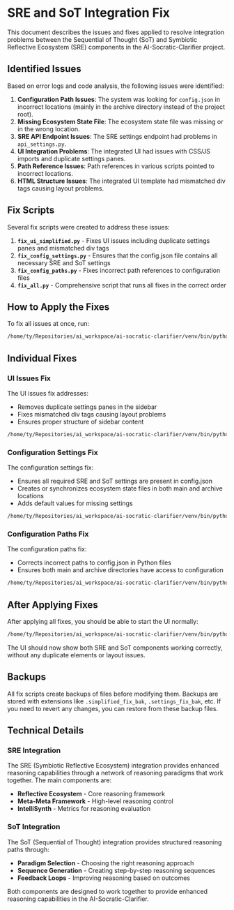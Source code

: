 # SRE and SoT Integration Fix

This document describes the issues and fixes applied to resolve integration problems between the Sequential of Thought (SoT) and Symbiotic Reflective Ecosystem (SRE) components in the AI-Socratic-Clarifier project.

## Identified Issues

Based on error logs and code analysis, the following issues were identified:

1. **Configuration Path Issues**: The system was looking for `config.json` in incorrect locations (mainly in the archive directory instead of the project root).
2. **Missing Ecosystem State File**: The ecosystem state file was missing or in the wrong location.
3. **SRE API Endpoint Issues**: The SRE settings endpoint had problems in `api_settings.py`.
4. **UI Integration Problems**: The integrated UI had issues with CSS/JS imports and duplicate settings panes.
5. **Path Reference Issues**: Path references in various scripts pointed to incorrect locations.
6. **HTML Structure Issues**: The integrated UI template had mismatched div tags causing layout problems.

## Fix Scripts

Several fix scripts were created to address these issues:

1. **`fix_ui_simplified.py`** - Fixes UI issues including duplicate settings panes and mismatched div tags
2. **`fix_config_settings.py`** - Ensures that the config.json file contains all necessary SRE and SoT settings
3. **`fix_config_paths.py`** - Fixes incorrect path references to configuration files
4. **`fix_all.py`** - Comprehensive script that runs all fixes in the correct order

## How to Apply the Fixes

To fix all issues at once, run:

```bash
/home/ty/Repositories/ai_workspace/ai-socratic-clarifier/venv/bin/python /home/ty/Repositories/ai_workspace/ai-socratic-clarifier/fix_all.py
```

## Individual Fixes

### UI Issues Fix

The UI issues fix addresses:
- Removes duplicate settings panes in the sidebar
- Fixes mismatched div tags causing layout problems
- Ensures proper structure of sidebar content

```bash
/home/ty/Repositories/ai_workspace/ai-socratic-clarifier/venv/bin/python /home/ty/Repositories/ai_workspace/ai-socratic-clarifier/fix_ui_simplified.py
```

### Configuration Settings Fix

The configuration settings fix:
- Ensures all required SRE and SoT settings are present in config.json
- Creates or synchronizes ecosystem state files in both main and archive locations
- Adds default values for missing settings

```bash
/home/ty/Repositories/ai_workspace/ai-socratic-clarifier/venv/bin/python /home/ty/Repositories/ai_workspace/ai-socratic-clarifier/fix_config_settings.py
```

### Configuration Paths Fix

The configuration paths fix:
- Corrects incorrect paths to config.json in Python files
- Ensures both main and archive directories have access to configuration

```bash
/home/ty/Repositories/ai_workspace/ai-socratic-clarifier/venv/bin/python /home/ty/Repositories/ai_workspace/ai-socratic-clarifier/fix_config_paths.py
```

## After Applying Fixes

After applying all fixes, you should be able to start the UI normally:

```bash
/home/ty/Repositories/ai_workspace/ai-socratic-clarifier/venv/bin/python /home/ty/Repositories/ai_workspace/ai-socratic-clarifier/start_ui.py
```

The UI should now show both SRE and SoT components working correctly, without any duplicate elements or layout issues.

## Backups

All fix scripts create backups of files before modifying them. Backups are stored with extensions like `.simplified_fix_bak`, `.settings_fix_bak`, etc. If you need to revert any changes, you can restore from these backup files.

## Technical Details

### SRE Integration

The SRE (Symbiotic Reflective Ecosystem) integration provides enhanced reasoning capabilities through a network of reasoning paradigms that work together. The main components are:

- **Reflective Ecosystem** - Core reasoning framework
- **Meta-Meta Framework** - High-level reasoning control
- **IntelliSynth** - Metrics for reasoning evaluation

### SoT Integration

The SoT (Sequential of Thought) integration provides structured reasoning paths through:

- **Paradigm Selection** - Choosing the right reasoning approach
- **Sequence Generation** - Creating step-by-step reasoning sequences
- **Feedback Loops** - Improving reasoning based on outcomes

Both components are designed to work together to provide enhanced reasoning capabilities in the AI-Socratic-Clarifier.
